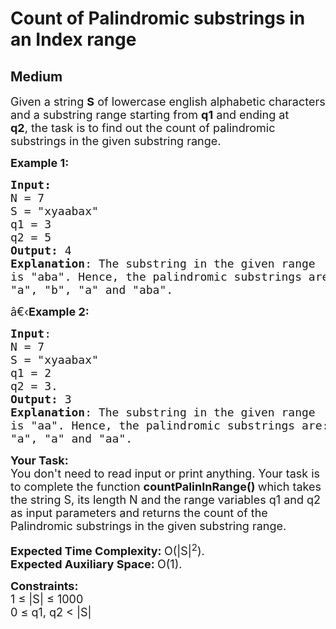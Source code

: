 # Count of Palindromic substrings in an Index range
## Medium
<div class="problems_problem_content__Xm_eO"><p><span style="font-size:18px">Given a string <strong>S</strong> of lowercase english&nbsp;alphabetic characters and a substring range starting from <strong>q1</strong> and ending at <strong>q2</strong>,&nbsp;the task is to find out the count of palindromic substrings in the given substring range.</span></p>

<p><span style="font-size:18px"><strong>Example 1:</strong></span></p>

<pre><span style="font-size:18px"><strong>Input:</strong>
N = 7 
S = "xyaabax"
q1 = 3
q2 = 5
<strong>Output:</strong> 4
<strong>Explanation</strong>: The substring in the given range 
is "aba". Hence, the palindromic substrings are:
"a", "b", "a" and "aba".</span>
</pre>

<p><span style="font-size:18px">â€‹<strong>Example 2:</strong></span></p>

<pre><span style="font-size:18px"><strong>Input</strong>: 
N = 7
S = "xyaabax" 
q1 = 2 
q2 = 3. 
<strong>Output:</strong> 3
<strong>Explanation</strong>: The substring in the given range
is "aa". Hence, the palindromic substrings are: 
"a", "a" and "aa".</span></pre>

<p><span style="font-size:18px"><strong>Your Task:</strong><br>
You don't need to read input or print anything. Your task is to complete the function&nbsp;<strong>countPalinInRange()&nbsp;</strong>which takes the string S, its length N and the range variables q1 and q2 as input parameters&nbsp;and returns the count of the Palindromic substrings in the given substring range.</span></p>

<p><span style="font-size:18px"><strong>Expected Time Complexity:&nbsp;</strong>O(|S|<sup>2</sup>).<br>
<strong>Expected Auxiliary Space:&nbsp;</strong>O(1).</span></p>

<p><span style="font-size:18px"><strong>Constraints:</strong><br>
1 ≤&nbsp;|S| ≤&nbsp;1000<br>
0 ≤ q1, q2 &lt; |S|</span></p>
</div>